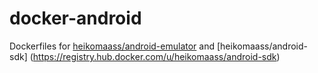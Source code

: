# docker-android

Dockerfiles for [heikomaass/android-emulator](https://registry.hub.docker.com/u/heikomaass/android-emulator) 
and [heikomaass/android-sdk] (https://registry.hub.docker.com/u/heikomaass/android-sdk)

